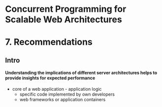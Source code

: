 # Concurrent Programming for Scalable Web Architectures  
# 7. Recommendations

## Intro  

#### Understanding the implications of different server architectures helps to provide insights for expected performance 

* core of a web application - application logic  
  * specific code implemented by own developers  
  * web frameworks or application containers  
  
